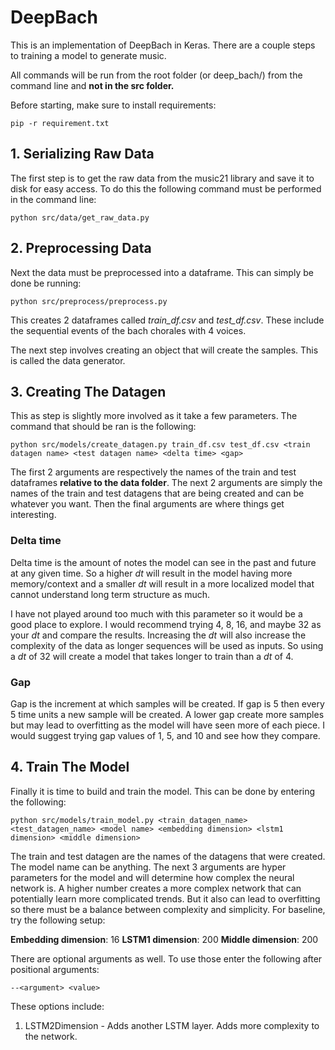 
# DeepBach

  

This is an implementation of DeepBach in Keras. There are a couple steps to training a model to generate music.

All commands will be run from the root folder (or deep_bach/) from the command line and **not in the src folder.**

Before starting, make sure to install requirements:

```
pip -r requirement.txt
```

  

## 1. Serializing Raw Data

  

The first step is to get the raw data from the music21 library and save it to disk for easy access. To do this the following command must be performed in the command line:

  

```
python src/data/get_raw_data.py
```



## 2. Preprocessing Data

Next the data must be preprocessed into a dataframe. This can simply be done be running:
```
python src/preprocess/preprocess.py
```

This creates 2 dataframes called _train_df.csv_ and _test_df.csv_. These include the sequential events of the bach chorales with 4 voices.

 The next step involves creating an object that will create the samples. This is called the data generator.
## 3. Creating The Datagen

This as step is slightly more involved as it take a few parameters. The command that should be ran is the following:

```
python src/models/create_datagen.py train_df.csv test_df.csv <train datagen name> <test datagen name> <delta time> <gap>
```

The first 2 arguments are respectively the names of the train and test dataframes **relative to the data folder**. The next 2 arguments are simply the names of the train and test datagens that are being created and can be whatever you want. Then the final arguments are where things get interesting.

### Delta time

Delta time is the amount of notes the model can see in the past and future at any given time. So a higher _dt_ will result in the model having more memory/context and a smaller _dt_ will result in a more localized model that cannot understand long term structure as much. 

I have not played around too much with this parameter so it would be a good place to explore. I would recommend trying 4, 8, 16, and maybe 32 as your _dt_ and compare the results. Increasing the _dt_ will also increase the complexity of the data as longer sequences will be used as inputs. So using a _dt_ of 32 will create a model that takes longer to train than a _dt_ of 4.

### Gap
Gap is the increment at which samples will be created.  If gap is 5 then every 5 time units a new sample will be created. A lower gap create more samples but may lead to overfitting as the model will have seen more of each piece. I would suggest trying gap values of 1, 5, and 10 and see how they compare.


## 4. Train The Model

Finally it is time to build and train the model. This can be done by entering the following:

```
python src/models/train_model.py <train_datagen_name> <test_datagen_name> <model name> <embedding dimension> <lstm1 dimension> <middle dimension>
```

The train and test datagen are the names of the datagens that were created. The model name can be anything. The next 3 arguments are hyper parameters for the model and will determine how complex the neural network is. A higher number creates a more complex network that can potentially learn more complicated trends. But it also can lead to overfitting so there must be a balance between complexity and simplicity. For baseline, try the following setup:

**Embedding dimension**: 16
**LSTM1 dimension**: 200
**Middle dimension**: 200

There are optional arguments as well. To use those enter the following after positional arguments:
```
--<argument> <value>
```
These options include:

1. LSTM2Dimension - Adds another LSTM layer. Adds more complexity to the network.
